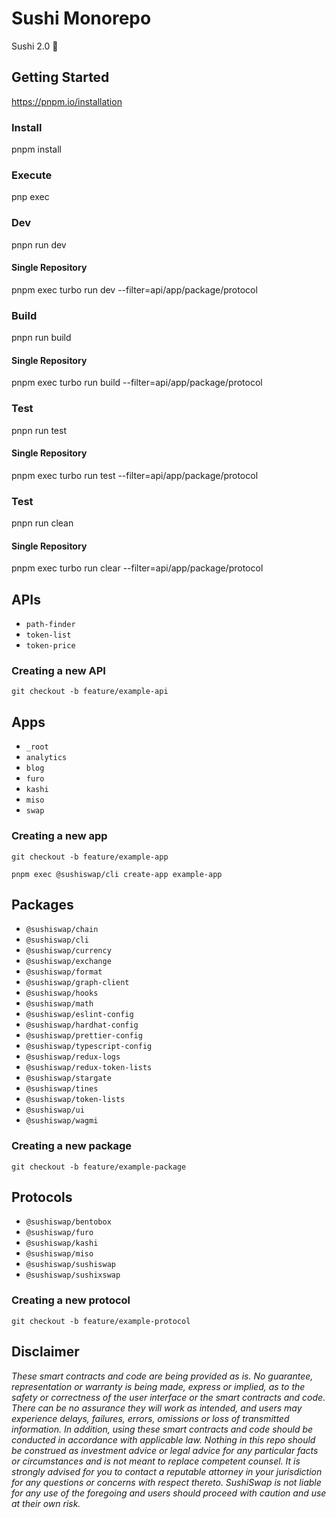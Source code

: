 # Sushi Monorepo

Sushi 2.0 🍣

## Getting Started

https://pnpm.io/installation

### Install

pnpm install

### Execute

pnp exec

### Dev

pnpn run dev

#### Single Repository

pnpm exec turbo run dev --filter=api/app/package/protocol

### Build

pnpn run build

#### Single Repository

pnpm exec turbo run build --filter=api/app/package/protocol

### Test

pnpn run test

#### Single Repository

pnpm exec turbo run test --filter=api/app/package/protocol

### Test

pnpn run clean

#### Single Repository

pnpm exec turbo run clear --filter=api/app/package/protocol

## APIs

- `path-finder`
- `token-list`
- `token-price`

### Creating a new API

`git checkout -b feature/example-api`

## Apps

- `_root`
- `analytics`
- `blog`
- `furo`
- `kashi`
- `miso`
- `swap`

### Creating a new app

`git checkout -b feature/example-app`

`pnpm exec @sushiswap/cli create-app example-app`

## Packages

- `@sushiswap/chain`
- `@sushiswap/cli`
- `@sushiswap/currency`
- `@sushiswap/exchange`
- `@sushiswap/format`
- `@sushiswap/graph-client`
- `@sushiswap/hooks`
- `@sushiswap/math`
- `@sushiswap/eslint-config`
- `@sushiswap/hardhat-config`
- `@sushiswap/prettier-config`
- `@sushiswap/typescript-config`
- `@sushiswap/redux-logs`
- `@sushiswap/redux-token-lists`
- `@sushiswap/stargate`
- `@sushiswap/tines`
- `@sushiswap/token-lists`
- `@sushiswap/ui`
- `@sushiswap/wagmi`

### Creating a new package

`git checkout -b feature/example-package`

## Protocols

- `@sushiswap/bentobox`
- `@sushiswap/furo`
- `@sushiswap/kashi`
- `@sushiswap/miso`
- `@sushiswap/sushiswap`
- `@sushiswap/sushixswap`

### Creating a new protocol

`git checkout -b feature/example-protocol`

## Disclaimer

_These smart contracts and code are being provided as is. No guarantee, representation or warranty is being made, express or implied, as to the safety or correctness of the user interface or the smart contracts and code. There can be no assurance they will work as intended, and users may experience delays, failures, errors, omissions or loss of transmitted information. In addition, using these smart contracts and code should be conducted in accordance with applicable law. Nothing in this repo should be construed as investment advice or legal advice for any particular facts or circumstances and is not meant to replace competent counsel. It is strongly advised for you to contact a reputable attorney in your jurisdiction for any questions or concerns with respect thereto. SushiSwap is not liable for any use of the foregoing and users should proceed with caution and use at their own risk._
